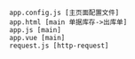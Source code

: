     app.config.js [主页面配置文件]
    app.html [main 单据库存->出库单]
    app.js [main]
    app.vue [main]
    request.js [http-request]